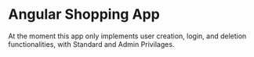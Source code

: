 # Angular Shopping App

At the moment this app only implements user creation, login, and deletion functionalities, with Standard and Admin Privilages.
